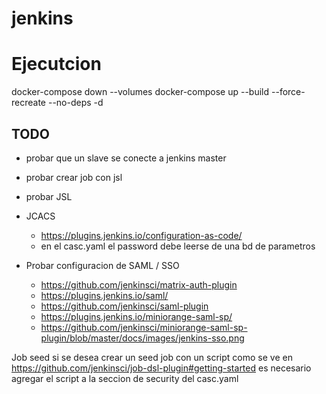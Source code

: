 # jenkins




# Ejecutcion
  docker-compose down  --volumes
  docker-compose up --build --force-recreate --no-deps -d
## TODO
- probar que un slave se conecte a jenkins master
- probar crear job con jsl
- probar JSL
- JCACS
  - https://plugins.jenkins.io/configuration-as-code/
  - en el casc.yaml el password debe leerse de una bd de parametros

- Probar configuracion de SAML / SSO
  - https://github.com/jenkinsci/matrix-auth-plugin
  - https://plugins.jenkins.io/saml/
  - https://github.com/jenkinsci/saml-plugin
  - https://plugins.jenkins.io/miniorange-saml-sp/
  - https://github.com/jenkinsci/miniorange-saml-sp-plugin/blob/master/docs/images/jenkins-sso.png


Job seed
si se desea crear un seed job con un script como se ve en https://github.com/jenkinsci/job-dsl-plugin#getting-started es necesario agregar el script a la seccion de security del casc.yaml
